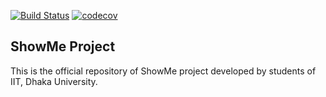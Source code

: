 [![Build Status](https://travis-ci.org/rafed123/showme.svg?branch=master)](https://travis-ci.org/rafed123/showme)
[![codecov](https://codecov.io/gh/rafed123/showme/branch/master/graph/badge.svg)](https://codecov.io/gh/rafed123/showme)

## ShowMe Project

This is the official repository of ShowMe project developed by students of IIT, Dhaka University.
